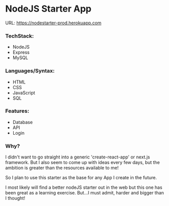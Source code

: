 # NodeJS Starter App

URL: https://nodestarter-prod.herokuapp.com

### TechStack:

* NodeJS
* Express
* MySQL

### Languages/Syntax:

* HTML
* CSS
* JavaScript
* SQL

### Features:

* Database
* API
* Login

### Why?

I didn't want to go straight into a generic 'create-react-app' or next.js framework. But I also seem to come up with ideas every few days, but the ambition is greater than the resources available to me! 

So I plan to use this starter as the base for any App I create in the future. 

I most likely will find a better nodeJS starter out in the web but this one has been great as a learning exercise. But...I must admit, harder and bigger than I thought!
